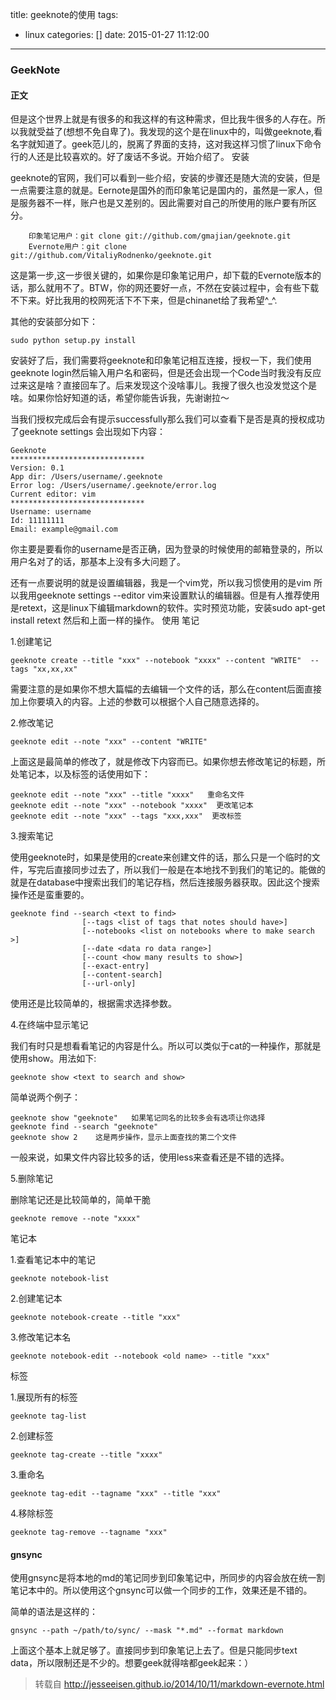 title: geeknote的使用
tags:
  - linux
categories: []
date: 2015-01-27 11:12:00
---
### GeekNote

#### 正文

但是这个世界上就是有很多的和我这样的有这种需求，但比我牛很多的人存在。所以我就受益了(想想不免自卑了)。我发现的这个是在linux中的，叫做geeknote,看名字就知道了。geek范儿的，脱离了界面的支持，这对我这样习惯了linux下命令行的人还是比较喜欢的。好了废话不多说。开始介绍了。
安装

geeknote的官网，我们可以看到一些介绍，安装的步骤还是随大流的安装，但是一点需要注意的就是。Eernote是国外的而印象笔记是国内的，虽然是一家人，但是服务器不一样，账户也是又差别的。因此需要对自己的所使用的账户要有所区分。
```
    印象笔记用户：git clone git://github.com/gmajian/geeknote.git
    Evernote用户：git clone git://github.com/VitaliyRodnenko/geeknote.git
```
这是第一步,这一步很关键的，如果你是印象笔记用户，却下载的Evernote版本的话，那么就用不了。BTW，你的网还要好一点，不然在安装过程中，会有些下载不下来。好比我用的校网死活下不下来，但是chinanet给了我希望^_^.

其他的安装部分如下： 
```
sudo python setup.py install
```
安装好了后，我们需要将geeknote和印象笔记相互连接，授权一下，我们使用geeknote login然后输入用户名和密码，但是还会出现一个Code当时我没有反应过来这是啥？直接回车了。后来发现这个没啥事儿。我搜了很久也没发觉这个是啥。如果你恰好知道的话，希望你能告诉我，先谢谢拉～

当我们授权完成后会有提示successfully那么我们可以查看下是否是真的授权成功了geeknote settings 会出现如下内容：
```
Geeknote
******************************
Version: 0.1
App dir: /Users/username/.geeknote
Error log: /Users/username/.geeknote/error.log
Current editor: vim
******************************
Username: username
Id: 11111111
Email: example@gmail.com
```
你主要是要看你的username是否正确，因为登录的时候使用的邮箱登录的，所以用户名对了的话，那基本上没有多大问题了。

还有一点要说明的就是设置编辑器，我是一个vim党，所以我习惯使用的是vim 所以我用geeknote settings --editor vim来设置默认的编辑器。但是有人推荐使用是retext，这是linux下编辑markdown的软件。实时预览功能，安装sudo apt-get install retext 然后和上面一样的操作。
使用
笔记

1.创建笔记
```
geeknote create --title "xxx" --notebook "xxxx" --content "WRITE"  --tags "xx,xx,xx"
```
需要注意的是如果你不想大篇幅的去编辑一个文件的话，那么在content后面直接加上你要填入的内容。上述的参数可以根据个人自己随意选择的。

2.修改笔记
```
geeknote edit --note "xxx" --content "WRITE" 
```
上面这是最简单的修改了，就是修改下内容而已。如果你想去修改笔记的标题，所处笔记本，以及标签的话使用如下：
```
geeknote edit --note "xxx" --title "xxxx"   重命名文件
geeknote edit --note "xxx" --notebook "xxxx"  更改笔记本
geeknote edit --note "xxx" --tags "xxx,xxx"  更改标签
```
3.搜索笔记

使用geeknote时，如果是使用的create来创建文件的话，那么只是一个临时的文件，写完后直接同步过去了，所以我们一般是在本地找不到我们的笔记的。能做的就是在database中搜索出我们的笔记存档，然后连接服务器获取。因此这个搜索操作还是蛮重要的。
```
geeknote find --search <text to find>
                [--tags <list of tags that notes should have>]
                [--notebooks <list on notebooks where to make search >]
                [--date <data ro data range>]
                [--count <how many results to show>]
                [--exact-entry]
                [--content-search]
                [--url-only]
```
使用还是比较简单的，根据需求选择参数。

4.在终端中显示笔记

我们有时只是想看看笔记的内容是什么。所以可以类似于cat的一种操作，那就是使用show。用法如下:
```
geeknote show <text to search and show>
```
简单说两个例子：
```
geeknote show "geeknote"   如果笔记同名的比较多会有选项让你选择
geeknote find --search "geeknote" 
geeknote show 2    这是两步操作，显示上面查找的第二个文件
```
一般来说，如果文件内容比较多的话，使用less来查看还是不错的选择。

5.删除笔记

删除笔记还是比较简单的，简单干脆
```
geeknote remove --note "xxxx" 
```
笔记本

1.查看笔记本中的笔记
```
geeknote notebook-list  
```
2.创建笔记本
```
geeknote notebook-create --title "xxx"
```
3.修改笔记本名
```
geeknote notebook-edit --notebook <old name> --title "xxx"
```
标签

1.展现所有的标签
```
geeknote tag-list
```
2.创建标签
```
geeknote tag-create --title "xxxx"
```
3.重命名
```
geeknote tag-edit --tagname "xxx" --title "xxx"
```
4.移除标签
```
geeknote tag-remove --tagname "xxx"
```  
#### gnsync

使用gnsync是将本地的md的笔记同步到印象笔记中，所同步的内容会放在统一割笔记本中的。所以使用这个gnsync可以做一个同步的工作，效果还是不错的。

简单的语法是这样的：
```
gnsync --path ~/path/to/sync/ --mask "*.md" --format markdown
```
上面这个基本上就足够了。直接同步到印象笔记上去了。但是只能同步text data，所以限制还是不少的。想要geek就得啥都geek起来：）

> 转载自 http://jesseeisen.github.io/2014/10/11/markdown-evernote.html